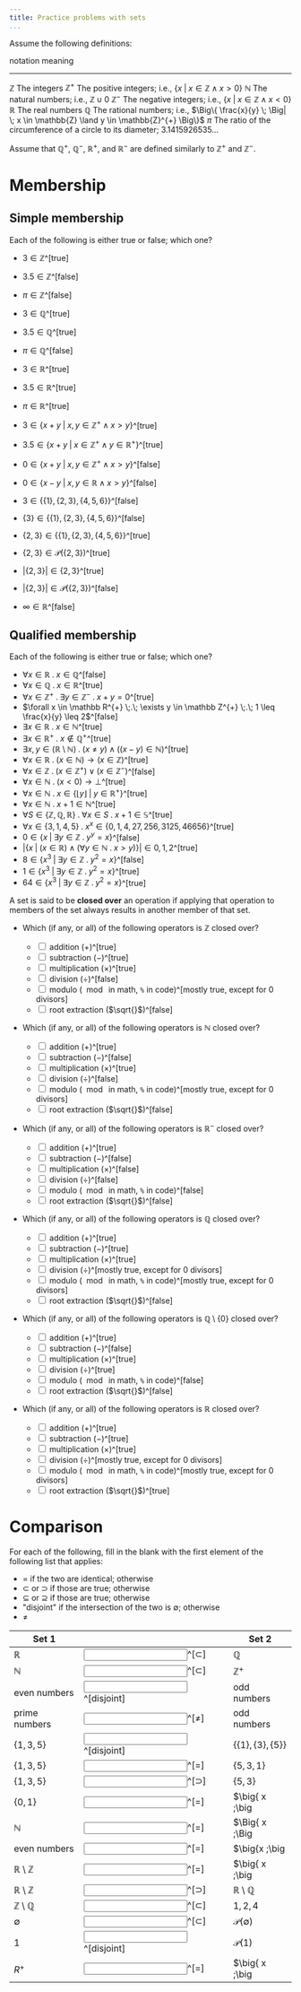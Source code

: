 ```yaml
---
title: Practice problems with sets
...
```


Assume the following definitions:

notation            meaning
---------------     -------------------
$\mathbb{Z}$        The integers
$\mathbb{Z}^{+}$    The positive integers; i.e., $\big\{ x \; \big| \; x \in \mathbb{Z} \land x > 0 \big\}$
$\mathbb{N}$        The natural numbers; i.e., $\mathbb{Z} \cup {0}$
$\mathbb{Z}^{-}$    The negative integers; i.e., $\big\{ x \; \big| \; x \in \mathbb{Z} \land x < 0 \big\}$
$\mathbb{R}$        The real numbers
$\mathbb{Q}$        The rational numbers; i.e., $\Big\{ \frac{x}{y} \; \Big| \; x \in \mathbb{Z} \land y \in \mathbb{Z}^{+} \Big\}$
$\pi$               The ratio of the circumference of a circle to its diameter; 3.1415926535...

Assume that $\mathbb Q^{+}$, $\mathbb Q^{-}$, $\mathbb R^{+}$, and $\mathbb R^{-}$ are defined similarly to $\mathbb Z^{+}$ and $\mathbb Z^{-}$.


# Membership

## Simple membership

Each of the following is either true or false; which one?

- $3 \in \mathbb Z$^[true]
- $3.5 \in \mathbb Z$^[false]
- $\pi \in \mathbb Z$^[false]
- $3 \in \mathbb Q$^[true]
- $3.5 \in \mathbb Q$^[true]
- $\pi \in \mathbb Q$^[false]
- $3 \in \mathbb R$^[true]
- $3.5 \in \mathbb R$^[true]
- $\pi \in \mathbb R$^[true]

- $3 \in \big\{x + y \;\big|\; x,y \in \mathbb{Z}^{+} \land x > y \big\}$^[true]
- $3.5 \in \big\{x + y \;\big|\; x \in \mathbb{Z}^{+} \land y \in \mathbb{R}^{+} \big\}$^[true]
- $0 \in \big\{x + y \;\big|\; x,y \in \mathbb{Z}^{+} \land x > y \big\}$^[false]
- $0 \in \big\{x - y \;\big|\; x,y \in \mathbb{R} \land x > y \big\}$^[false]

- $3 \in \{\{1\}, \{2, 3\}, \{4, 5, 6\}\}$^[false]
- $\{3\} \in \{\{1\}, \{2, 3\}, \{4, 5, 6\}\}$^[false]
- $\{2, 3\} \in \{\{1\}, \{2, 3\}, \{4, 5, 6\}\}$^[true]

- $\{2, 3\} \in \mathcal{P}\big(\{2, 3\}\big)$^[true]
- $|\{2, 3\}| \in \{2, 3\}$^[true]
- $|\{2, 3\}| \in \mathcal{P}\big(\{2, 3\}\big)$^[false]
- $\infty \in \mathbb R$^[false]

## Qualified membership

Each of the following is either true or false; which one?

- $\forall x \in \mathbb R \;.\; x \in \mathbb Q$^[false]
- $\forall x \in \mathbb Q \;.\; x \in \mathbb R$^[true]
- $\forall x \in \mathbb Z^{+} \;.\; \exists y \in \mathbb Z^{-} \;.\; x + y = 0$^[true]
- $\forall x \in \mathbb R^{+} \;.\; \exists y \in \mathbb Z^{+} \;.\; 1 \leq \frac{x}{y} \leq 2$^[false]
- $\exists x \in \mathbb R \;.\; x \in \mathbb N$^[true]
- $\exists x \in \mathbb R^{+} \;.\; x \notin \mathbb Q^{+}$^[true]
- $\exists x,y \in (\mathbb R \setminus \mathbb N) \;.\; (x \neq y) \land \big((x - y) \in \mathbb N\big)$^[true]
- $\forall x \in \mathbb R \;.\; (x \in \mathbb N) \rightarrow (x \in \mathbb Z)$^[true]
- $\forall x \in \mathbb Z \;.\; (x \in \mathbb Z^{+}) \lor (x \in \mathbb Z^{-})$^[false]
- $\forall x \in \mathbb N \;.\; (x < 0) \rightarrow \bot$^[true]
- $\forall x \in \mathbb N \;.\; x \in \big\{ \lfloor y \rfloor \;\big|\; y \in \mathbb R^{+} \big\}$^[true]
- $\forall x \in \mathbb N \;.\; x + 1 \in \mathbb N$^[true]
- $\forall S \in \{\mathbb Z, \mathbb Q, \mathbb R\}\;.\; \forall x \in S \;.\; x + 1 \in \mathbb S$^[true]
- $\forall x \in \{3, 1, 4, 5\} \;.\; x^{x} \in \{0, 1, 4, 27, 256, 3125, 46656\}$^[true]
- $0 \in \big\{x \;\big|\; \exists y \in \mathbb Z \;.\; y^{y} = x \big\}$^[false]
- $\Big|\big\{ x \;\big|\; (x \in \mathbb R) \land (\forall y \in \mathbb N \;.\; x > y) \big\}\Big| \in {0,1,2}$^[true]
- $8 \in \big\{x^3 \;\big|\; \exists y \in \mathbb Z \;.\; y^2 = x \big\}$^[false]
- $1 \in \big\{x^3 \;\big|\; \exists y \in \mathbb Z \;.\; y^2 = x \big\}$^[true]
- $64 \in \big\{x^3 \;\big|\; \exists y \in \mathbb Z \;.\; y^2 = x \big\}$^[true]


A set is said to be **closed over** an operation if applying that operation to members of the set always results in another member of that set.

- Which (if any, or all) of the following operators is $\mathbb Z$ closed over?
    - <lable><input type="checkbox"></input> addition ($+$)</label>^[true]
    - <lable><input type="checkbox"></input> subtraction ($-$)</label>^[true]
    - <lable><input type="checkbox"></input> multiplication ($\times$)</label>^[true]
    - <lable><input type="checkbox"></input> division ($\div$)</label>^[false]
    - <lable><input type="checkbox"></input> modulo ($\mod{}$ in math, `%` in code)</label>^[mostly true, except for 0 divisors]
    - <lable><input type="checkbox"></input> root extraction ($\sqrt{}$)</label>^[false]

- Which (if any, or all) of the following operators is $\mathbb N$ closed over?
    - <lable><input type="checkbox"></input> addition ($+$)</label>^[true]
    - <lable><input type="checkbox"></input> subtraction ($-$)</label>^[false]
    - <lable><input type="checkbox"></input> multiplication ($\times$)</label>^[true]
    - <lable><input type="checkbox"></input> division ($\div$)</label>^[false]
    - <lable><input type="checkbox"></input> modulo ($\mod{}$ in math, `%` in code)</label>^[mostly true, except for 0 divisors]
    - <lable><input type="checkbox"></input> root extraction ($\sqrt{}$)</label>^[false]

- Which (if any, or all) of the following operators is $\mathbb R^{-}$ closed over?
    - <lable><input type="checkbox"></input> addition ($+$)</label>^[true]
    - <lable><input type="checkbox"></input> subtraction ($-$)</label>^[false]
    - <lable><input type="checkbox"></input> multiplication ($\times$)</label>^[false]
    - <lable><input type="checkbox"></input> division ($\div$)</label>^[false]
    - <lable><input type="checkbox"></input> modulo ($\mod{}$ in math, `%` in code)</label>^[false]
    - <lable><input type="checkbox"></input> root extraction ($\sqrt{}$)</label>^[false]

- Which (if any, or all) of the following operators is $\mathbb Q$ closed over?
    - <lable><input type="checkbox"></input> addition ($+$)</label>^[true]
    - <lable><input type="checkbox"></input> subtraction ($-$)</label>^[true]
    - <lable><input type="checkbox"></input> multiplication ($\times$)</label>^[true]
    - <lable><input type="checkbox"></input> division ($\div$)</label>^[mostly true, except for 0 divisors]
    - <lable><input type="checkbox"></input> modulo ($\mod{}$ in math, `%` in code)</label>^[mostly true, except for 0 divisors]
    - <lable><input type="checkbox"></input> root extraction ($\sqrt{}$)</label>^[false]

- Which (if any, or all) of the following operators is $\mathbb Q \setminus \{0\}$ closed over?
    - <lable><input type="checkbox"></input> addition ($+$)</label>^[true]
    - <lable><input type="checkbox"></input> subtraction ($-$)</label>^[false]
    - <lable><input type="checkbox"></input> multiplication ($\times$)</label>^[true]
    - <lable><input type="checkbox"></input> division ($\div$)</label>^[true]
    - <lable><input type="checkbox"></input> modulo ($\mod{}$ in math, `%` in code)</label>^[false]
    - <lable><input type="checkbox"></input> root extraction ($\sqrt{}$)</label>^[false]

- Which (if any, or all) of the following operators is $\mathbb R$ closed over?
    - <lable><input type="checkbox"></input> addition ($+$)</label>^[true]
    - <lable><input type="checkbox"></input> subtraction ($-$)</label>^[true]
    - <lable><input type="checkbox"></input> multiplication ($\times$)</label>^[true]
    - <lable><input type="checkbox"></input> division ($\div$)</label>^[mostly true, except for 0 divisors]
    - <lable><input type="checkbox"></input> modulo ($\mod{}$ in math, `%` in code)</label>^[mostly true, except for 0 divisors]
    - <lable><input type="checkbox"></input> root extraction ($\sqrt{}$)</label>^[true]



# Comparison

For each of the following, fill in the blank with the first element of the following list that applies:

- $=$ if the two are identical; otherwise
- $\subset$ or $\supset$ if those are true; otherwise
- $\subseteq$ or $\supseteq$ if those are true; otherwise
- "disjoint" if the intersection of the two is $\emptyset$; otherwise
- $\neq$

|Set 1 |  |Set 2|
|------|--|-----|
|$\mathbb R$ |<input></input>^[$\subset$] |$\mathbb Q$|
|$\mathbb N$ |<input></input>^[$\subset$] |$\mathbb Z^{+}$|
|even numbers |<input></input>^[disjoint] |odd numbers|
|prime numbers |<input></input>^[$\neq$] |odd numbers|
|$\{1, 3, 5\}$ |<input></input>^[disjoint] |$\{\{1\}, \{3\}, \{5\}\}$|
|$\{1, 3, 5\}$ |<input></input>^[=] |$\{5, 3, 1\}$|
|$\{1, 3, 5\}$ |<input></input>^[$\supset$] |$\{5, 3\}$|
|$\{0, 1\}$ |<input></input>^[=] |$\big\{ x \;\big|\; x \in \mathbb{R} \land x^2 = x\big\}$|
|$\mathbb{N}$ |<input></input>^[=] |$\Big\{ x \;\Big|\; x \in \mathbb{R}^{+} \land \big(x - \lfloor x \rfloor = 0\big)\Big\}$|
|even numbers |<input></input>^[=] |$\big\{x \;\big|\; \exists y \in \mathbb Z \;.\; 2y = x\big\}$|
|$\mathbb R \setminus \mathbb Z$|<input></input>^[=] |$\big\{ x \;\big|\; x \in \mathbb R \land (\forall y \in \mathbb Z \;.\; x \neq y) \big\}$|
|$\mathbb R \setminus \mathbb Z$|<input></input>^[$\supset$] |$\mathbb R \setminus \mathbb Q$|
|$\mathbb Z \setminus \mathbb Q$|<input></input>^[$\subset$] |${1, 2, 4}$|
|$\emptyset$|<input></input>^[$\subset$] |$\mathcal{P}(\emptyset)$|
|${1}$|<input></input>^[disjoint] |$\mathcal{P}({1})$|
|$R^{+}$|<input></input>^[=] |$\big\{ x \;\big|\; x \in \mathbb R \land \sqrt{x^2} = x \big\}$|
